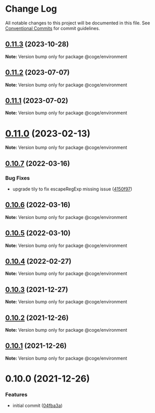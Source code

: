 # Change Log

All notable changes to this project will be documented in this file.
See [Conventional Commits](https://conventionalcommits.org) for commit guidelines.

## [0.11.3](https://github.com/cogejs/coge/compare/@coge/environment@0.11.2...@coge/environment@0.11.3) (2023-10-28)

**Note:** Version bump only for package @coge/environment





## [0.11.2](https://github.com/cogejs/coge/compare/@coge/environment@0.11.1...@coge/environment@0.11.2) (2023-07-07)

**Note:** Version bump only for package @coge/environment





## [0.11.1](https://github.com/cogejs/coge/compare/@coge/environment@0.11.0...@coge/environment@0.11.1) (2023-07-02)

**Note:** Version bump only for package @coge/environment





# [0.11.0](https://github.com/cogejs/coge/compare/@coge/environment@0.10.7...@coge/environment@0.11.0) (2023-02-13)

**Note:** Version bump only for package @coge/environment





## [0.10.7](https://github.com/cogejs/coge/compare/@coge/environment@0.10.6...@coge/environment@0.10.7) (2022-03-16)


### Bug Fixes

* upgrade tily to fix escapeRegExp missing issue ([4150f97](https://github.com/cogejs/coge/commit/4150f971b7c602cd6c25794373701dd500bc7535))





## [0.10.6](https://github.com/cogejs/coge/compare/@coge/environment@0.10.5...@coge/environment@0.10.6) (2022-03-16)

**Note:** Version bump only for package @coge/environment





## [0.10.5](https://github.com/cogejs/coge/compare/@coge/environment@0.10.4...@coge/environment@0.10.5) (2022-03-10)

**Note:** Version bump only for package @coge/environment





## [0.10.4](https://github.com/cogejs/coge/compare/@coge/environment@0.10.3...@coge/environment@0.10.4) (2022-02-27)

**Note:** Version bump only for package @coge/environment





## [0.10.3](https://github.com/cogejs/coge/compare/@coge/environment@0.10.2...@coge/environment@0.10.3) (2021-12-27)

**Note:** Version bump only for package @coge/environment





## [0.10.2](https://github.com/cogejs/coge/compare/@coge/environment@0.10.1...@coge/environment@0.10.2) (2021-12-26)

**Note:** Version bump only for package @coge/environment





## [0.10.1](https://github.com/cogejs/coge/compare/@coge/environment@0.10.0...@coge/environment@0.10.1) (2021-12-26)

**Note:** Version bump only for package @coge/environment





# 0.10.0 (2021-12-26)


### Features

* initial commit ([04fba3a](https://github.com/cogejs/coge/commit/04fba3a3f5c8c7544243aeffbf933bb0dc4330b6))
